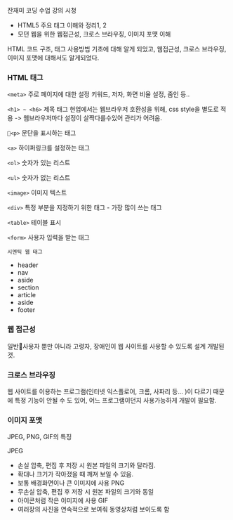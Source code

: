 
잔재미 코딩 수업 강의 시청
- HTML5 주요 태그 이해와 정리1, 2
- 모던 웹을 위한 웹접근성, 크로스 브라우징, 이미지 포맷 이해

HTML 코드 구조, 태그 사용방법 기초에 대해 알게 되었고, 웹접근성, 크로스 브라우징, 이미지 포맷에 대해서도 알게되었다.

### HTML 태그
`<meta>`
주로 페이지에 대한 설정
키워드, 저자, 화면 비율 설정, 줌인 등..

`<h1> ~ <h6>`
제목 태그
현업에서는 웹브라우저 호환성을 위해, css style을 별도로 적용
-> 웹브라우저마다 설정이 살짝다를수있어 관리가 어려움.

`<p>`
문단을 표시하는 태그

 `<a>`
하이퍼링크를 설정하는 태그

`<ol>`
숫자가 있는 리스트

`<ul>`
숫자가 없는 리스트

`<image>`
이미지 텍스트

`<div>`
특정 부분을 지정하기 위한 태그 - 가장 많이 쓰는 태그

`<table>`
테이블 표시

`<form>`
사용자 입력을 받는 태그

`시멘틱 웹 태그`
- header
- nav
- aside
- section
- article
- aside
- footer

### 웹 접근성
일반사용자 뿐만 아니라 고령자, 장애인이 웹 사이트를 사용할 수 있도록 설계 개발된 것.

### 크로스 브라우징
웹 사이트를 이용하는 프로그램(인터넷 익스플로어, 크롬, 사파리 등... )이 다르기 때문에 특정 기능이 안될 수 도 있어, 어느 프로그램이던지 사용가능하게 개발이 필요함.

### 이미지 포맷
JPEG, PNG, GIF의 특징

JPEG
- 손실 압축, 편집 후 저장 시 원본 파일의 크기와 달라짐.
- 확대나 크기가 작아졌을 때 깨져 보일 수 있음.
- 보통 배경화면이나 큰 이미지에 사용
PNG 
- 무손실 압축, 편집 후 저장 시 원본 파일의 크기와 동일
- 아이콘처럼 작은 이미지에 사용
GIF
- 여러장의 사진을 연속적으로 보여줘 동영상처럼 보이도록 함